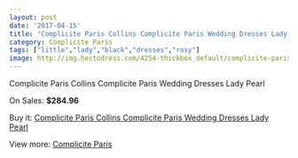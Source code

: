 ```yaml
---
layout: post
date: '2017-04-15'
title: "Complicite Paris Collins Complicite Paris Wedding Dresses Lady Pearl"
category: Complicite Paris
tags: ["little","lady","black","dresses","rosy"]
image: http://img.hectodress.com/4254-thickbox_default/complicite-paris-collins-complicite-paris-wedding-dresses-lady-pearl.jpg
---
```

Complicite Paris Collins Complicite Paris Wedding Dresses Lady Pearl

On Sales: **$284.96**
<a href="https://www.hectodress.com/complicite-paris/2184-complicite-paris-collins-complicite-paris-wedding-dresses-lady-pearl.html"><amp-img layout="responsive" width="600" height="600" src="//img.hectodress.com/4254-thickbox_default/complicite-paris-collins-complicite-paris-wedding-dresses-lady-pearl.jpg" alt="Complicite Paris Collins Complicite Paris Wedding Dresses Lady Pearl 0" /></a>

Buy it: [Complicite Paris Collins Complicite Paris Wedding Dresses Lady Pearl](https://www.hectodress.com/complicite-paris/2184-complicite-paris-collins-complicite-paris-wedding-dresses-lady-pearl.html "Complicite Paris Collins Complicite Paris Wedding Dresses Lady Pearl")

View more: [Complicite Paris](https://www.hectodress.com/37-complicite-paris "Complicite Paris")